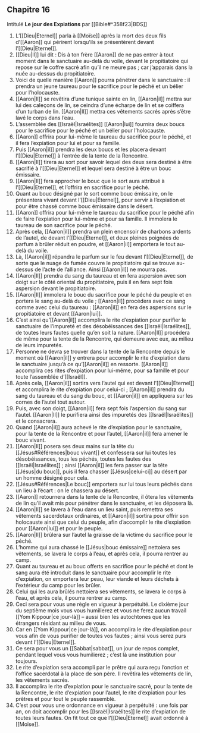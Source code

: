 ## Chapitre 16
Intitulé **Le jour des Expiations** par [[Bible#^358f23|BDS]]

1) L’[[Dieu|Eternel]] parla à [[Moïse]] après la mort des deux fils d’[[Aaron]] qui périrent lorsqu’ils se présentèrent devant l’[[Dieu|Eternel]].
2) [[Dieu|Il]] lui dit : Dis à ton frère [[Aaron]] de ne pas entrer à tout moment dans le sanctuaire au-delà du voile, devant le propitiatoire qui repose sur le coffre sacré afin qu’il ne meure pas ; car j’apparais dans la nuée au-dessus du propitiatoire.
3) Voici de quelle manière [[Aaron]] pourra pénétrer dans le sanctuaire : il prendra un jeune taureau pour le sacrifice pour le péché et un bélier pour l’holocauste.
4) [[Aaron|Il]] se revêtira d’une tunique sainte en lin, [[Aaron|il]] mettra sur lui des caleçons de lin, se ceindra d’une écharpe de lin et se coiffera d’un turban de lin. [[Aaron|Il]] mettra ces vêtements sacrés après s’être lavé le corps dans l’eau.
5) L’assemblée des [[Israël|Israélites]] [[Aaron|lui]] fournira deux boucs pour le sacrifice pour le péché et un bélier pour l’holocauste.
6) [[Aaron]] offrira pour lui-même le taureau du sacrifice pour le péché, et il fera l’expiation pour lui et pour sa famille.
7) Puis [[Aaron|il]] prendra les deux boucs et les placera devant l’[[Dieu|Eternel]] à l’entrée de la tente de la Rencontre.
8) [[Aaron|Il]] tirera au sort pour savoir lequel des deux sera destiné à être sacrifié à l’[[Dieu|Eternel]] et lequel sera destiné à être un bouc émissaire.
9) [[Aaron|Il]] fera approcher le bouc que le sort aura attribué à l’[[Dieu|Eternel]], et l’offrira en sacrifice pour le péché.
10) Quant au bouc désigné par le sort comme bouc émissaire, on le présentera vivant devant l’[[Dieu|Eternel]], pour servir à l’expiation et pour être chassé comme bouc émissaire dans le désert.
11) [[Aaron]] offrira pour lui-même le taureau du sacrifice pour le péché afin de faire l’expiation pour lui-même et pour sa famille. Il immolera le taureau de son sacrifice pour le péché.
12) Après cela, [[Aaron|il]] prendra un plein encensoir de charbons ardents de l’autel, de devant l’[[Dieu|Eternel]], et deux pleines poignées de parfum à brûler réduit en poudre, et [[Aaron|il]] emportera le tout au-delà du voile.
13) Là, [[Aaron|il]] répandra le parfum sur le feu devant l’[[Dieu|Eternel]], de sorte que le nuage de fumée couvre le propitiatoire qui se trouve au-dessus de l’acte de l’alliance. Ainsi [[Aaron|il]] ne mourra pas.
14) [[Aaron|Il]] prendra du sang du taureau et en fera aspersion avec son doigt sur le côté oriental du propitiatoire, puis il en fera sept fois aspersion devant le propitiatoire.
15) [[Aaron|Il]] immolera le bouc du sacrifice pour le péché du peuple et en portera le sang au-delà du voile ; [[Aaron|il]] procédera avec ce sang comme avec celui du taureau : [[Aaron|il]] en fera des aspersions sur le propitiatoire et devant [[Aaron|lui]].
16) C’est ainsi qu’[[Aaron|il]] accomplira le rite d’expiation pour purifier le sanctuaire de l’impureté et des désobéissances des [[Israël|Israélites]], de toutes leurs fautes quelle qu’en soit la nature. [[Aaron|Il]] procédera de même pour la tente de la Rencontre, qui demeure avec eux, au milieu de leurs impuretés.
17) Personne ne devra se trouver dans la tente de la Rencontre depuis le moment où [[Aaron|il]] y entrera pour accomplir le rite d’expiation dans le sanctuaire jusqu’à ce qu’[[Aaron|il]] en ressorte. [[Aaron|Il]] accomplira ces rites d’expiation pour lui-même, pour sa famille et pour toute l’assemblée d’[[Israël]].
18) Après cela, [[Aaron|il]] sortira vers l’autel qui est devant l’[[Dieu|Eternel]] et accomplira le rite d’expiation pour celui-ci ; [[Aaron|il]] prendra du sang du taureau et du sang du bouc, et [[Aaron|il]] en appliquera sur les cornes de l’autel tout autour.
19) Puis, avec son doigt, [[Aaron|il]] fera sept fois l’aspersion du sang sur l’autel. [[Aaron|Il]] le purifiera ainsi des impuretés des [[Israël|Israélites]] et le consacrera.
20) Quand [[Aaron|il]] aura achevé le rite d’expiation pour le sanctuaire, pour la tente de la Rencontre et pour l’autel, [[Aaron|il]] fera amener le bouc vivant.
21) [[Aaron|Il]] posera ses deux mains sur la tête du [[Jésus#Références|bouc vivant]] et confessera sur lui toutes les désobéissances, tous les péchés, toutes les fautes des [[Israël|Israélites]] ; ainsi [[Aaron|il]] les fera passer sur la tête [[Jésus|du bouc]], puis il fera chasser [[Jésus|celui-ci]] au désert par un homme désigné pour cela.
22) [[Jésus#Références|Le bouc]] emportera sur lui tous leurs péchés dans un lieu à l’écart : on le chassera au désert.
23) [[Aaron]] retournera dans la tente de la Rencontre, il ôtera les vêtements de lin qu’il avait mis pour pénétrer dans le sanctuaire, et les déposera là.
24) [[Aaron|Il]] se lavera à l’eau dans un lieu saint, puis remettra ses vêtements sacerdotaux ordinaires, et [[Aaron|il]] sortira pour offrir son holocauste ainsi que celui du peuple, afin d’accomplir le rite d’expiation pour [[Aaron|lui]] et pour le peuple.
25) [[Aaron|Il]] brûlera sur l’autel la graisse de la victime du sacrifice pour le péché.
26) L’homme qui aura chassé le [[Jésus|bouc émissaire]] nettoiera ses vêtements, se lavera le corps à l’eau, et après cela, il pourra rentrer au camp.
27) Quant au taureau et au bouc offerts en sacrifice pour le péché et dont le sang aura été introduit dans le sanctuaire pour accomplir le rite d’expiation, on emportera leur peau, leur viande et leurs déchets à l’extérieur du camp pour les brûler. 
28) Celui qui les aura brûlés nettoiera ses vêtements, se lavera le corps à l’eau, et après cela, il pourra rentrer au camp.
29) Ceci sera pour vous une règle en vigueur à perpétuité. Le dixième jour du septième mois vous vous humilierez et vous ne ferez aucun travail [[Yom Kippour|ce jour-là]] – aussi bien les autochtones que les étrangers résidant au milieu de vous.
30) Car en [[Yom Kippour|ce jour-là]], on accomplira le rite d’expiation pour vous afin de vous purifier de toutes vos fautes ; ainsi vous serez purs devant l’[[Dieu|Eternel]].
31) Ce sera pour vous un [[Sabbat|sabbat]], un jour de repos complet, pendant lequel vous vous humilierez ; c’est là une institution pour toujours.
32) Le rite d’expiation sera accompli par le prêtre qui aura reçu l’onction et l’office sacerdotal à la place de son père. Il revêtira les vêtements de lin, les vêtements sacrés.
33) Il accomplira le rite d’expiation pour le sanctuaire sacré, pour la tente de la Rencontre, le rite d’expiation pour l’autel, le rite d’expiation pour les prêtres et pour tout le peuple rassemblé.
34) C’est pour vous une ordonnance en vigueur à perpétuité : une fois par an, on doit accomplir pour les [[Israël|Israélites]] le rite d’expiation de toutes leurs fautes.
    On fit tout ce que l’[[Dieu|Eternel]] avait ordonné à [[Moïse]].